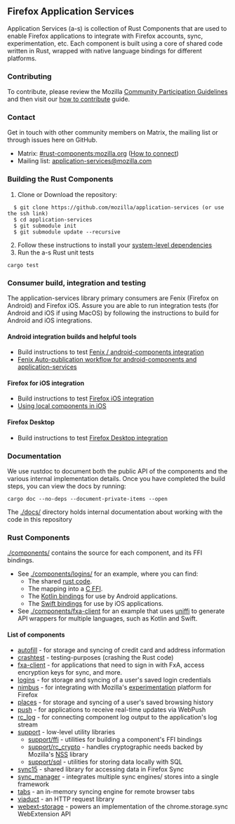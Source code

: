 ## Firefox Application Services

Application Services (a-s) is collection of Rust Components that are used to enable Firefox applications to integrate with Firefox accounts, sync, experimentation, etc. Each component is built using a core of shared code written in Rust, wrapped with native language bindings for different platforms.

### Contributing
To contribute, please review the Mozilla [Community Participation Guidelines](https://www.mozilla.org/en-US/about/governance/policies/participation/) and then visit our [how to contribute](docs/contributing.md) guide.

### Contact
Get in touch with other community members on Matrix, the mailing list or through issues here on GitHub.
- Matrix: [#rust-components:mozilla.org](https://chat.mozilla.org/#/room/#rust-components:mozilla.org) ([How to connect](https://wiki.mozilla.org/Matrix#Connect_to_Matrix))
- Mailing list: application-services@mozilla.com

### Building the Rust Components
1. Clone or Download the repository:
```shell
  $ git clone https://github.com/mozilla/application-services (or use the ssh link)
  $ cd application-services
  $ git submodule init
  $ git submodule update --recursive
  ```
2. Follow these instructions to install your [system-level dependencies](docs/building.md#building-application-services)
3. Run the a-s Rust unit tests
```shell
cargo test
```

### Consumer build, integration and testing
The application-services library primary consumers are Fenix (Firefox on Android) and Firefox iOS. Assure you are able to run integration tests (for Android and iOS if using MacOS) by following the instructions to build for Android and iOS integrations.  

#### Android integration builds and helpful tools
* Build instructions to test [Fenix / android-components integration](docs/building.md#building-for-fenix)
* [Fenix Auto-publication workflow for android-components and application-services](https://github.com/mozilla-mobile/fenix/#auto-publication-workflow-for-android-components-and-application-services)


#### Firefox for iOS integration
* Build instructions to test [Firefox iOS integration](docs/building.md#building-for-firefox-ios)
* [Using local components in iOS](docs/howtos/locally-published-components-in-ios.md)

#### Firefox Desktop
* Build instructions to test [Firefox Desktop integration](docs/building.md#building-for-firefox-desktop)

### Documentation
We use rustdoc to document both the public API of the components and the various internal implementation details. Once you have completed the build steps, you can view the docs by running:

```shell
cargo doc --no-deps --document-private-items --open
```

The [./docs/](docs) directory holds internal documentation about working with the
code in this repository

### Rust Components

[./components/](components) contains the source for each component, and its
  FFI bindings.
* See [./components/logins/](components/logins) for an example, where you can
    find:
  * The shared [rust code](components/logins/src).
  * The mapping into a [C FFI](components/logins/ffi).
  * The [Kotlin bindings](components/logins/android) for use by Android
      applications.
  * The [Swift bindings](components/logins/ios) for use by iOS applications.
* See [./components/fxa-client](components/fxa-client) for an example that uses
    [uniffi](https://github.com/mozilla/uniffi-rs/) to generate API wrappers for
    multiple languages, such as Kotlin and Swift.

#### List of components
* [autofill](components/autofill) - for storage and syncing of credit card and
  address information
* [crashtest](components/crashtest) - testing-purposes (crashing the Rust code)
* [fxa-client](components/fxa-client) - for applications that need to sign in
  with FxA, access encryption keys for sync, and more.
* [logins](components/logins) - for storage and syncing of a user's saved login
  credentials
* [nimbus](components/nimbus) - for integrating with Mozilla's [experimentation](https://mozilla.github.io/experimenter-docs/) platform for Firefox
* [places](components/places) - for storage and syncing of a user's saved
  browsing history
* [push](components/push) - for applications to receive real-time updates via
  WebPush
* [rc_log](components/rc_log) - for connecting component log output to the
  application's log stream
* [support](components/support) - low-level utility libraries
  * [support/ffi](components/support/ffi) - utilities for building a component's
    FFI bindings
  * [support/rc_crypto](components/rc_crypto) - handles cryptographic needs backed by Mozilla's
    [NSS](https://developer.mozilla.org/en-US/docs/Mozilla/Projects/NSS) library
  * [support/sql](components/support/sql) - utilities for storing data locally
    with SQL
* [sync15](components/sync15) - shared library for accessing data in Firefox
  Sync
* [sync_manager](components/sync_manager) - integrates multiple sync engines/
  stores into a single framework
* [tabs](components/tabs) - an in-memory syncing engine for remote browser tabs
* [viaduct](components/viaduct) - an HTTP request library
* [webext-storage](components/webext-storage) - powers an implementation of the
chrome.storage.sync WebExtension API
